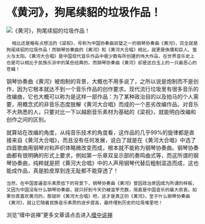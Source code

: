 《黄河》，狗尾续貂的垃圾作品！
====

			

                                                                    

![《黄河》，狗尾续貂的垃圾作品！](http://simg.sinajs.cn/blog7style/images/common/sg_trans.gif)

                                                           

                                                           

      相比还是略有点想法的《梁祝》，号称为中国协奏曲双璧之一的钢琴协奏曲《黄河》，完全就是狗尾续貂的垃圾作品！而钢琴协奏曲的《黄河》和《黄河大合唱》相比，就更是侏儒和巨人、萤火与太阳。《黄河大合唱》是中国现代音乐作品中极少数有所创建的伟大作品，在世界音乐史上也是可以相比于民族乐派中的某些经典的，而钢琴协奏曲《黄河》却是这白玉上的一只最恶心的苍蝇！

   钢琴协奏曲《黄河》被炮制的背景，大概也不用多说了，之所以说是炮制而不是创作，因为它根本就达不到一个音乐作品的创作要求。现代流行垃圾里有很多音乐的改编曲，它也大概可以称为是这样一部作品：为了某种政治目的以及拍马的个人需要，用概念式的非音乐态度肢解《黄河大合唱》而成的一个恶劣改编作品。对音乐不大熟悉的人，只要对比一下以越剧音乐素材为基础的《梁祝》，就能明白改编和创作之间的区别。

   就算站在改编的角度，从纯音乐技术的角度看，这作品的几乎99%的旋律都是直接来自《黄河大合唱》，而且没有任何发展，说白了就是在《黄河大合唱》中选了四首歌曲用钢琴对和声织体略微改变而成，根本就不能称为钢琴协奏曲。钢琴协奏曲都有很明确的形式上要求，例如第一乐章双呈示部的奏鸣曲式等，而这所谓的钢琴协奏曲，纯粹就是把《黄河大合唱》中的人声用钢琴代替后粗制滥造而成，这也能成作品，真是脸皮厚到连无耻都不能穿透了！

    当然，在中国普遍音乐素质低下的背景下，钢琴协奏曲《黄河》曾因政治原因成为所谓的样板，又因为中国没有什么钢琴协奏曲，就只好到今天仍被滥竽充数，简直是中国音乐的最大悲哀。如果你真喜欢黄河的，那就听《黄河大合唱》吧，这才是真正的《黄河》，至于什么钢琴协奏曲《黄河》，就让它随着民族音乐素质的逐步提高，最终埋到历史的垃圾堆里吧！

浏览“缠中说禅”更多文章请点击进入[缠中说禅](http://blog.sina.com.cn/m/chzhshch)
